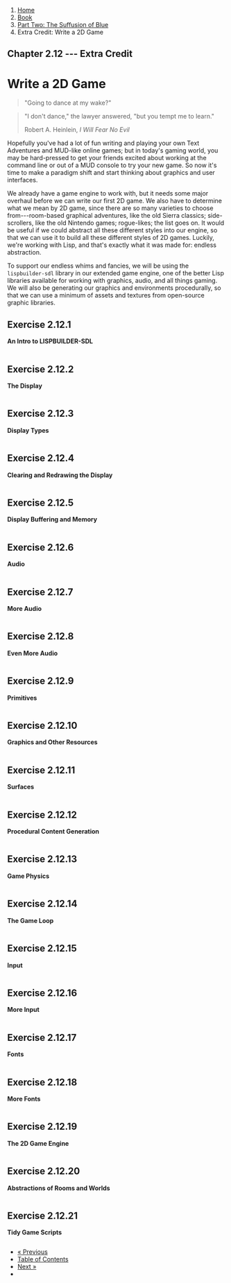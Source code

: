 <ol class="breadcrumb">
  <li><a href="/">Home</a></li>
  <li><a href="/book/">Book</a></li>
  <li><a href="/book/2-0-0-overview/">Part Two: The Suffusion of Blue</a></li>
  <li class="active">Extra Credit: Write a 2D Game</li>
</ol>

## Chapter 2.12 --- Extra Credit

# Write a 2D Game

> "Going to dance at my wake?"

> "I don't dance," the lawyer answered, "but you tempt me to learn."
> <footer>Robert A. Heinlein, <em>I Will Fear No Evil</em></footer>

Hopefully you've had a lot of fun writing and playing your own Text Adventures and MUD-like online games; but in today's gaming world, you may be hard-pressed to get your friends excited about working at the command line or out of a MUD console to try your new game.  So now it's time to make a paradigm shift and start thinking about graphics and user interfaces.

We already have a game engine to work with, but it needs some major overhaul before we can write our first 2D game.  We also have to determine what we mean by 2D game, since there are so many varieties to choose from---room-based graphical adventures, like the old Sierra classics; side-scrollers, like the old Nintendo games; rogue-likes; the list goes on.  It would be useful if we could abstract all these different styles into our engine, so that we can use it to build all these different styles of 2D games.  Luckily, we're working with Lisp, and that's exactly what it was made for: endless abstraction.

To support our endless whims and fancies, we will be using the `lispbuilder-sdl` library in our extended game engine, one of the better Lisp libraries available for working with graphics, audio, and all things gaming.  We will also be generating our graphics and environments procedurally, so that we can use a minimum of assets and textures from open-source graphic libraries.

## Exercise 2.12.1

**An Intro to LISPBUILDER-SDL**

```lisp

```

## Exercise 2.12.2

**The Display**

```lisp

```

## Exercise 2.12.3

**Display Types**

```lisp

```

## Exercise 2.12.4

**Clearing and Redrawing the Display**

```lisp

```

## Exercise 2.12.5

**Display Buffering and Memory**

```lisp

```

## Exercise 2.12.6

**Audio**

```lisp

```

## Exercise 2.12.7

**More Audio**

```lisp

```

## Exercise 2.12.8

**Even More Audio**

```lisp

```

## Exercise 2.12.9

**Primitives**

```lisp

```

## Exercise 2.12.10

**Graphics and Other Resources**

```lisp

```

## Exercise 2.12.11

**Surfaces**

```lisp

```

## Exercise 2.12.12

**Procedural Content Generation**

```lisp

```

## Exercise 2.12.13

**Game Physics**

```lisp

```

## Exercise 2.12.14

**The Game Loop**

```lisp

```

## Exercise 2.12.15

**Input**

```lisp

```

## Exercise 2.12.16

**More Input**

```lisp

```

## Exercise 2.12.17

**Fonts**

```lisp

```

## Exercise 2.12.18

**More Fonts**

```lisp

```

## Exercise 2.12.19

**The 2D Game Engine**

```lisp

```

## Exercise 2.12.20

**Abstractions of Rooms and Worlds**

```lisp

```

## Exercise 2.12.21

**Tidy Game Scripts**

```lisp

```

<ul class="pager">
  <li class="previous"><a href="/book/2-11-0-conditions/">&laquo; Previous</a></li>
  <li><a href="/book/">Table of Contents</a></li>
  <li class="next"><a href="/book/2-13-0-compiler/">Next &raquo;</a><li>
</ul>
